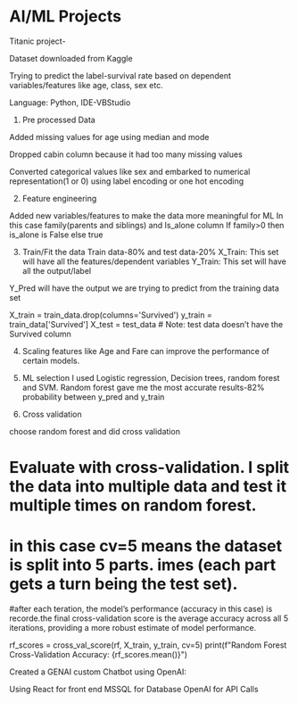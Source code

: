 # AI/ML Projects
Titanic project-

Dataset downloaded from Kaggle

Trying to predict the label-survival rate based on dependent variables/features like age, class, sex etc.

Language: Python, IDE-VBStudio

1. Pre processed Data 

Added missing values for age using median and mode

Dropped cabin column because it had too many missing values

Converted categorical values like sex and embarked to numerical representation(1 or 0) using label encoding or one hot encoding

2. Feature engineering

Added new variables/features to make the data more meaningful for ML
In this case family(parents and siblings) and Is_alone column
If family>0 then is_alone is False else true

3. Train/Fit the data
Train data-80% and test data-20%
X_Train: This set will have all the features/dependent variables
Y_Train: This set will have all the output/label

Y_Pred will have the output we are trying to predict from the training data set

X_train = train_data.drop(columns='Survived')
y_train = train_data['Survived']
X_test = test_data  # Note: test data doesn’t have the Survived column

4. Scaling features like Age and Fare can improve the performance of certain models.

5. ML selection
I used Logistic regression, Decision trees, random forest and SVM.
Random forest gave me the most accurate results-82% probability between y_pred and y_train

6. Cross validation

choose random forest and did cross validation 

# Evaluate with cross-validation. I split the data into multiple data and test it multiple times on random forest. 
# in this case cv=5 means the dataset is split into 5 parts. imes (each part gets a turn being the test set).

 #after each teration, the model’s performance (accuracy in this case) is recorde.the final cross-validation score is the average accuracy across all 5 iterations, providing a more robust estimate of model performance. 

rf_scores = cross_val_score(rf, X_train, y_train, cv=5)
print(f"Random Forest Cross-Validation Accuracy: {rf_scores.mean()}")


Created a GENAI custom Chatbot using OpenAI: 

Using React for front end
MSSQL for Database
OpenAI for API Calls



